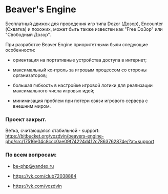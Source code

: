 # Beaver's Engine
Бесплатный движок для проведения игр типа Dozor (Дозор), Encounter (Схватка) и похожих, может быть также известен как "Free Do3op" или "Свободный Дозор".

При разработке Beaver Engine приоритетными были следующие особенности:

- ориентация на портативные устройства доступа в интернет;

- максимальный контроль за игровым процессом со стороны организаторов;

- большая гибкость в настройке игровой логики для реализации максимального числа игровых идей;

- минимизация проблем при потери связи игрового сервера с внешним миром.

### Проект закрыт.

Ветка, считающаяся стабильной - support: https://bitbucket.org/vozdvin/beavers-engine-php/src/17516e04c8ccc0ae09f74224d412c7863762874e/?at=support

### По всем вопросам:

- be-php@yandex.ru

- https://vk.com/club72038884

- https://vk.com/vozdvin